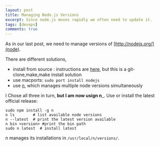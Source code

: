 ```yaml
---
layout: post
title: Managing Node.js Versions
excerpt: Since node.js moves rapidly we often need to update it.
tags: [devops]
comments: true
---
```


As in our last post, we need to manage versions of [http://nodejs.org/](node).

There are different solutions, 

*   install from source : instructions are [here](https://github.com/joyent/node/wiki/Installation), but this is a git-clone,make,make install solution
*   use macports: `sudo port install nodejs`
*   use [n](https://github.com/visionmedia/n#readme), which manages multiple node versions simultaneously

I Chose all three in turn, __but I am now usign n___.
Use or install the latest official release:

    sudo npm install -g n
    n ls        # list available node versions
    n --latest  # print the latest version available
    n bin <version> #print the bin path
    sudo n latest  # install latest
    
n manages its installations in `/usr/local/n/versions/`.
